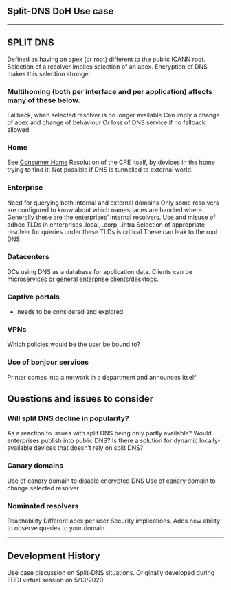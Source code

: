 ## Split-DNS DoH Use case
***



## SPLIT DNS

Defined as having an apex (or root) different to the public ICANN root.
Selection of a resolver implies selection of an apex.
Encryption of DNS makes this selection stronger.

### Multihoming (both per interface and per application) affects many of these below.

Fallback, when selected resolver is no longer available
Can imply a change of apex and change of behaviour
Or loss of DNS service if no fallback allowed

### Home
See [Consumer Home](./Consumer%20home)
Resolution of the CPE itself, by devices in the home trying to find it. Not possible if DNS is tunnelled to external world.

### Enterprise
Need for querying both internal and external domains
Only some resolvers are configured to know about which namespaces are handled where.
Generally these are the enterprises’ internal resolvers.
Use and misuse of adhoc TLDs in enterprises .local, .corp, .intra
Selection of appropriate resolver for queries under these TLDs is critical
These can leak to the root DNS

### Datacenters
DCs using DNS as a database for application data.
Clients can be microservices or general enterprise clients/desktops.

### Captive portals
- needs to be considered and explored

### VPNs
Which policies would be the user be bound to?


### Use of bonjour services
Printer comes into a network in a department and announces itself

## Questions and issues to consider

### Will split DNS decline in popularity?
As a reaction to issues with split DNS being only partly available?
Would enterprises publish into public DNS?
Is there a solution for dynamic locally-available devices that doesn’t rely on split DNS?

### Canary domains
Use of canary domain to disable encrypted DNS
Use of canary domain to change selected resolver

### Nominated resolvers
Reachability
Different apex per user
Security implications. Adds new ability to observe queries to your domain.


***
## Development History 
Use case discussion on Split-DNS situations.  Originally developed during EDDI virtual session on 5/13/2020
